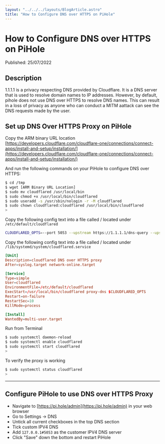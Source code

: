 ```yaml
---
layout: "../../../layouts/BlogArticle.astro"
title: "How to Configure DNS over HTTPS on PiHole"
---
```


# How to Configure DNS over HTTPS on PiHole

Published: 25/07/2022

## Description

1.1.1.1 is a privacy respecting DNS provided by Cloudflare. It is a DNS server that is used to resolve domain names to IP addresses. However, by default, pihole does not use DNS over HTTPS to resolve DNS names. This can result in a loss of privacy as anyone who can conduct a MITM aattack can see the DNS requests made by the user.

## Set up DNS Over HTTPS Proxy on PiHole
Copy the ARM binary URL location [https://developers.cloudflare.com/cloudflare-one/connections/connect-apps/install-and-setup/installation/](https://developers.cloudflare.com/cloudflare-one/connections/connect-apps/install-and-setup/installation/)

And run the following commands on your PiHole to configure DNS over HTTPS:

```sh
$ cd /tmp
$ wget [ARM Binary URL Location]
$ sudo mv cloudflared /usr/local/bin
$ sudo chmod +x /usr/local/bin/cloudflared
$ sudo useradd -s /usr/sbin/nologin -r -M cloudflared
$ sudo chown cloudflared:cloudflared /usr/local/bin/cloudflared
>
```

Copy the following config text into a file called / located under `/etc/default/cloudflared`

```sh
CLOUDFLARED_OPTS=--port 5053 --upstream https://1.1.1.1/dns-query --upstream https://1.0.0.1/dns-query
```

Copy the following config text into a file called / located under `/lib/systemd/system/cloudflared.service`

```toml
[Unit]
Description=cloudflared DNS over HTTPS proxy
After=syslog.target network-online.target

[Service]
Type=simple
User=cloudflared
EnvironmentFile=/etc/default/cloudflared
ExecStart=/usr/local/bin/cloudflared proxy-dns $CLOUDFLARED_OPTS
Restart=on-failure
RestartSec=10
KillMode=process

[Install]
WantedBy=multi-user.target
```

Run from Terminal

```sh
$ sudo systemctl daemon-reload
$ sudo systemctl enable cloudflared
$ sudo systemctl start cloudflared
>
```

To verify the proxy is working

```sh
$ sudo systemctl status cloudflared
>
```

---

## Configure PiHole to use DNS over HTTPS Proxy

- Navigate to [https://pi.hole/admin](https://pi.hole/admin) in your web browser
- Go to Settings -> DNS
- Untick all current checkboxes in the top DNS section
- Tick custom IPV4 DNS
- Add `127.0.0.1#5053` as the customer IPV4 DNS server
- Click "Save" down the bottom and restart PiHole
